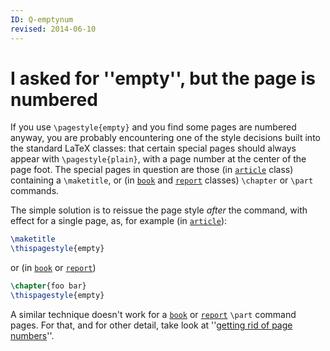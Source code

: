 ```yaml
---
ID: Q-emptynum
revised: 2014-06-10
---
```

# I asked for ''empty'', but the page is numbered

If you use `\pagestyle{empty}` and you find some pages are
numbered anyway, you are probably encountering one of the style
decisions built into the standard LaTeX classes: that certain
special pages should always appear with `\pagestyle{plain}`,
with a page number at the center of the page foot.  The special pages
in question are those (in [`article`](https://ctan.org/pkg/article) class) containing a
`\maketitle`, or (in [`book`](https://ctan.org/pkg/book) and [`report`](https://ctan.org/pkg/report) classes)
`\chapter` or `\part` commands.

The simple solution is to reissue the page style _after_ the
command, with effect for a single page, as, for example (in
[`article`](https://ctan.org/pkg/article)):
```latex
\maketitle
\thispagestyle{empty}
```
or (in [`book`](https://ctan.org/pkg/book) or [`report`](https://ctan.org/pkg/report))
```latex
\chapter{foo bar}
\thispagestyle{empty}
```
A similar technique doesn't work for a [`book`](https://ctan.org/pkg/book) or [`report`](https://ctan.org/pkg/report)
`\part` command pages.  For that, and for other detail, take look
at ''[getting rid of page numbers](FAQ-nopageno.md)''.

